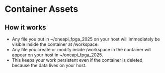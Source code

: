 # Container Assets

## How it works

* Any file you put in ~/oneapi_fpga_2025 on your host will immediately be visible inside the container at /workspace.
* Any file you create or modify inside /workspace in the container will appear on your host in ~/oneapi_fpga_2025.
* This keeps your work persistent even if the container is deleted, because the data lives on your host.
